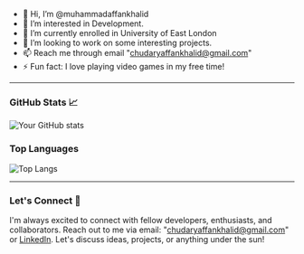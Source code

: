 - 👋 Hi, I’m @muhammadaffankhalid
- 👀 I’m interested in Development.
- 🌱 I’m currently enrolled in University of East London
- 💞️ I’m looking to work on some interesting projects.
- 📫 Reach me through email "chudaryaffankhalid@gmail.com"
- ⚡ Fun fact: I love playing video games in my free time!
---
### GitHub Stats 📈

![Your GitHub stats](https://github-readme-stats.vercel.app/api?username=muhammadaffankhalid&show_icons=true&theme=radical)

### Top Languages

![Top Langs](https://github-readme-stats.vercel.app/api/top-langs/?username=muhammadaffankhalid&layout=compact&theme=radical)

---
### Let's Connect 🤝

I'm always excited to connect with fellow developers, enthusiasts, and collaborators. Reach out to me via email: "chudaryaffankhalid@gmail.com" or [LinkedIn](https://www.linkedin.com/in/affan-khalid/). Let's discuss ideas, projects, or anything under the sun!

<!---
muhammadaffankhalid/muhammadaffankhalid is a ✨ special ✨ repository because its `README.md` (this file) appears on your GitHub profile.
You can click the Preview link to take a look at your changes.
--->
